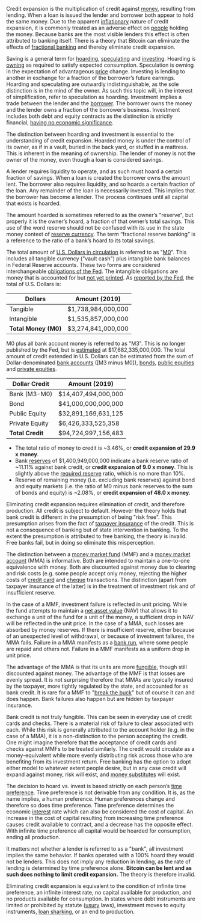Credit expansion is the multiplication of credit against [money](Money-Taxonomy), resulting from lending. When a loan is issued the lender and borrower both appear to hold the same money. Due to the apparent [inflationary](https://en.wikipedia.org/wiki/Monetary_inflation) nature of credit expansion, it is commonly treated as an adverse effect on [people](Glossary#person) holding the money. Because banks are the most visible lenders this effect is often attributed to banking itself. There is a theory that Bitcoin can eliminate the effects of [fractional banking](https://en.m.wikipedia.org/wiki/Fractional-reserve_banking) and thereby eliminate credit expansion.

Saving is a general term for [hoarding](Glossary#hoard), [speculating](Glossary#speculate) and [investing](Glossary#lend). Hoarding is [owning](Glossary#owner) as required to satisfy expected consumption. Speculation is owning in the expectation of advantageous [price](Glossary#price) change. Investing is lending to another in exchange for a fraction of the borrower’s future earnings. Hoarding and speculating are outwardly indistinguishable, as the sole distinction is in the mind of the owner. As such this topic will, in the interest of simplification, refer to speculation as hoarding. Investment implies a trade between the lender and the [borrower](Glossary#borrow). The borrower owns the money and the lender owns a fraction of the borrower’s business. Investment includes both debt and equity contracts as the distinction is strictly financial, [having no economic significance](https://mises.org/library/man-economy-and-state-power-and-market/html/p/996).

The distinction between hoarding and investment is essential to the understanding of credit expansion. Hoarded money is under the control of its owner, as if in a vault, buried in the back yard, or stuffed in a mattress. This is inherent in the meaning of ownership. The lender of money is not the owner of the money, even though a loan is considered savings.

A lender requires liquidity to operate, and as such must hoard a certain fraction of savings. When a loan is created the borrower owns the amount lent. The borrower also requires liquidity, and so hoards a certain fraction of the loan. Any remainder of the loan is necessarily invested. This implies that the borrower has become a lender. The process continues until all capital that exists is hoarded.

The amount hoarded is sometimes referred to as the owner’s "reserve", but properly it is the owner’s hoard, a fraction of that owner’s total savings. This use of the word reserve should not be confused with its use in the state money context of [reserve currency](Reserve-Currency-Fallacy). The term “fractional reserve banking” is a reference to the ratio of a bank’s hoard to its total savings.

The total amount of [U.S. Dollars in circulation](https://en.wikipedia.org/wiki/Money_supply#United_States) is referred to as "[M0]((https://en.wikipedia.org/wiki/Money_supply#Empirical_measures_in_the_United_States_Federal_Reserve_System))". This includes all tangible currency ("vault cash") plus intangible bank balances in Federal Reserve accounts. These two forms are considered interchangeable [obligations of the Fed](https://en.wikipedia.org/wiki/Money_supply#United_State). The intangible obligations are money that is accounted for but [not yet printed](State-Banking-Principle). As [reported by the Fed](https://www.federalreserve.gov/releases/h3/current/default.htm), the total of U.S. Dollars is:

|Dollars              |Amount (2019)       |
|---------------------|--------------------|
|Tangible             |  $1,738,984,000,000|
|Intangible           |  $1,535,857,000,000|
|**Total Money (M0)** |  $3,274,841,000,000|

M0 plus all bank account money is referred to as "M3". This is no longer published by the Fed, but is [estimated](https://fred.stlouisfed.org/series/MABMM301USM189S) at $17,682,335,000,000. The total amount of credit extended in U.S. Dollars can be estimated from the sum of Dollar-denominated [bank accounts](https://en.wikipedia.org/wiki/Bank_account) ([M3 minus M0]), [bonds](https://www.forbes.com/sites/kevinmcpartland/2018/10/11/understanding-us-bond-market/#7c8fe6541caf), [public equities](https://data.worldbank.org/indicator/cm.mkt.lcap.cd) and [private equities](https://www.quora.com/What-is-the-estimated-total-value-of-all-US-private-companies).

|Dollar Credit    |Amount (2019)       |
|-----------------|--------------------|
|Bank (M3-M0)     | $14,407,494,000,000|
|Bond             | $41,000,000,000,000|
|Public Equity	  | $32,891,169,631,125|
|Private Equity	  |  $6,426,333,525,358|
|**Total Credit** | $94,724,997,156,483|

* The total ratio of money to credit is ~3.46%, or **credit expansion of 29.9 x money**.
* Bank [reserves](https://www.federalreserve.gov/releases/h3/current/default.htm) of $1,400,949,000,000 indicate a bank reserve ratio of ~11.11% against bank credit, or **credit expansion of 9.0 x money**. This is slightly above the [required reserve](https://en.wikipedia.org/wiki/Reserve_requirement) ratio, which is no more than 10%.
* Reserve of remaining money (i.e. excluding bank reserves) against bond and equity markets (i.e. the ratio of M0 minus bank reserves to the sum of bonds and equity) is ~2.08%, or **credit expansion of 48.0 x money**.

Eliminating credit expansion requires elimination of credit, and therefore production. All credit is subject to default. However the theory holds that bank credit is different in the presumption of being "risk free". This presumption arises from the fact of [taxpayer insurance](https://www.fdic.gov) of the credit. This is not a consequence of banking but of state intervention in banking. To the extent the presumption is attributed to free banking, the theory is invalid. Free banks fail, but in doing so eliminate this misperception.

The distinction between a [money market fund](https://en.wikipedia.org/wiki/Money_market_fund) (MMF) and a [money market account](https://en.wikipedia.org/wiki/Money_market_account) (MMA) is informative. Both are intended to maintain a one-to-one equivalence with money. Both are discounted against money due to clearing and risk costs (e.g. some people accept only money, rejecting the higher costs of [credit card](https://en.wikipedia.org/wiki/Credit_card) and [cheque](https://en.wikipedia.org/wiki/Cheque) transactions. The distinction (apart from taxpayer insurance of the latter) is in the treatment of investment risk and of insufficient reserve.

In the case of a MMF, investment failure is reflected in unit pricing. While the fund attempts to maintain a [net asset value](https://en.wikipedia.org/wiki/Net_asset_value) (NAV) that allows it to exchange a unit of the fund for a unit of the money, a sufficient drop in NAV will be reflected in the unit price. In the case of a MMA, such losses are absorbed by money reserves. If there is insufficient reserve, either because of an unexpected level of withdrawal, or because of investment failures, the MMA fails. Failure in a MMA manifests as a [bank run](https://en.wikipedia.org/wiki/Bank_run), where some people are repaid and others not. Failure in a MMF manifests as a uniform drop in unit price.

The advantage of the MMA is that its units are more [fungible](https://en.wikipedia.org/wiki/Fungibility), though still discounted against money. The advantage of the MMF is that losses are evenly spread. It is not surprising therefore that MMAs are typically insured by the taxpayer, more tightly regulated by the state, and accounted for as bank credit. It is rare for a MMF to "[break the buck](https://www.investopedia.com/articles/mutualfund/08/money-market-break-buck.asp)" but of course it can and does happen. Bank failures also happen but are hidden by taxpayer insurance.

Bank credit is not truly fungible. This can be seen in everyday use of credit cards and checks. There is a material risk of failure to clear associated with each. While this risk is generally attributed to the account holder (e.g. in the case of a MMA), it is a non-distinction to the person accepting the credit. One might imagine therefore that the acceptance of credit cards and checks against MMFs to be treated similarly. The credit would circulate as a money-equivalent while more evenly distributing risk across those who are benefiting from its investment return. Free banking has the option to adopt either model to whatever extent people desire, but in any case credit will expand against money, risk will exist, and [money substitutes](https://wiki.mises.org/wiki/Money_substitutes) will exist.

The decision to hoard vs. invest is based strictly on each person’s [time preference](https://en.wikipedia.org/wiki/Time_preference). Time preference is not derivable from any condition. It is, as the name implies, a human preference. Human preferences change and therefore so does time preference. Time preference determines the economic [interest](Glossary#interest) rate which can also be considered the cost of capital. An increase in the cost of capital resulting from increasing time preference causes credit available to contract, and a decrease has the opposite effect. With infinite time preference all capital would be hoarded for consumption, ending all production.

It matters not whether a lender is referred to as a "bank", all investment implies the same behavior. If banks operated with a 100% hoard they would not be lenders. This does not imply any reduction in lending, as the rate of lending is determined by time preference alone. **Bitcoin can be lent and as such does nothing to limit credit expansion.** The theory is therefore invalid.

Eliminating credit expansion is equivalent to the condition of infinite time preference, an infinite interest rate, no capital available for production, and no products available for consumption. In states where debt instruments are limited or prohibited by statute ([usury](https://en.wikipedia.org/wiki/Usury) laws), investment moves to equity instruments, [loan sharking](https://en.wikipedia.org/wiki/Loan_shark), or an end to production.